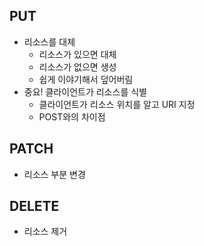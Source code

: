 ## PUT

-   리소스를 대체
    -   리소스가 있으면 대체
    -   리소스가 없으면 생성
    -   쉽게 이야기해서 덮어버림
-   중요! 클라이언트가 리소스를 식별
    -   클라이언트가 리소스 위치를 알고 URI 지정
    -   POST와의 차이점

## PATCH

-   리소스 부분 변경

## DELETE

-   리소스 제거
